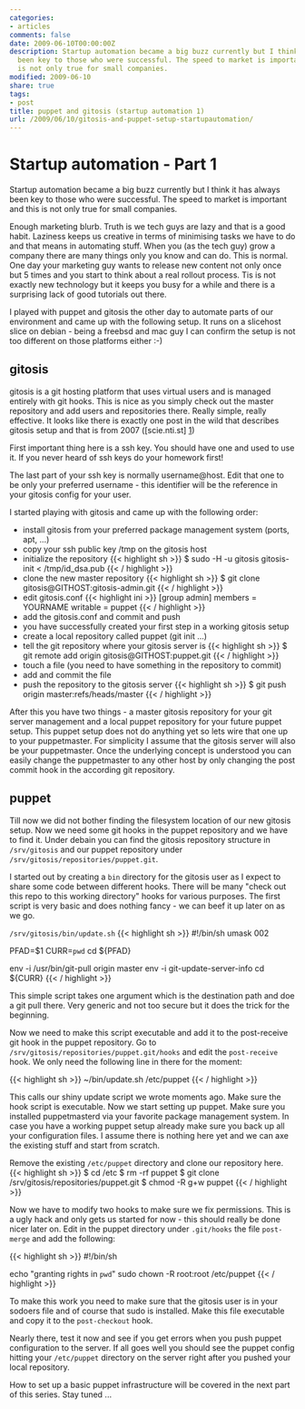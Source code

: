 ```yaml
---
categories:
- articles
comments: false
date: 2009-06-10T00:00:00Z
description: Startup automation became a big buzz currently but I think it has always
  been key to those who were successful. The speed to market is important and this
  is not only true for small companies.
modified: 2009-06-10
share: true
tags:
- post
title: puppet and gitosis (startup automation 1)
url: /2009/06/10/gitosis-and-puppet-setup-startupautomation/
---
```


Startup automation - Part 1
===========================

Startup automation became a big buzz currently but I think it has always
been key to those who were successful. The speed to market is important
and this is not only true for small companies.

Enough marketing blurb. Truth is we tech guys are lazy and that is a
good habit. Laziness keeps us creative in terms of minimising tasks we
have to do and that means in automating stuff. When you (as the tech
guy) grow a company there are many things only you know and can do. This
is normal. One day your marketing guy wants to release new content not
only once but 5 times and you start to think about a real rollout
process. Tis is not exactly new technology but it keeps you busy for a
while and there is a surprising lack of good tutorials out there.

I played with puppet and gitosis the other day to automate parts of our
environment and came up with the following setup. It runs on a slicehost
slice on debian - being a freebsd and mac guy I can confirm the setup is
not too different on those platforms either :-)

gitosis
-------

gitosis is a git hosting platform that uses virtual users and is managed
entirely with git hooks. This is nice as you simply check out the master
repository and add users and repositories there. Really simple, really
effective.
It looks like there is exactly one post in the wild that describes
gitosis setup and that is from 2007 ([scie.nti.st] [1])

First important thing here is a ssh key. You should have one and used to
use it. If you never heard of ssh keys do your homework first!

The last part of your ssh key is normally username@host. Edit that one
to be only your preferred username - this identifier will be the
reference in your gitosis config for your user.

I started playing with gitosis and came up with the following order:
- install gitosis from your preferred package management system (ports,
  apt, ...)
- copy your ssh public key /tmp on the gitosis host
- initialize the repository
  {{< highlight sh >}}
  $ sudo -H -u gitosis gitosis-init < /tmp/id_dsa.pub
  {{< / highlight >}}
- clone the new master repository 
  {{< highlight sh >}}
  $ git clone gitosis@GITHOST:gitosis-admin.git
  {{< / highlight >}}
- edit gitosis.conf
  {{< highlight ini >}}
  [group admin]
  members = YOURNAME
  writable = puppet
  {{< / highlight >}}
- add the gitosis.conf and commit and push
- you have successfully created your first step in a working gitosis
  setup
- create a local repository called puppet (git init ...)
- tell the git repository where your gitosis server is
  {{< highlight sh >}}
  $ git remote add origin gitosis@GITHOST:puppet.git
  {{< / highlight >}}
- touch a file (you need to have something in the repository to commit)
- add and commit the file
- push the repository to the gitosis server
  {{< highlight sh >}}
  $ git push origin master:refs/heads/master
  {{< / highlight >}}

After this you have two things - a master gitosis repository for your
git server management and a local puppet repository for your future
puppet setup. This puppet setup does not do anything yet so lets wire
that one up to your puppetmaster. For simplicity I assume that the
gitosis server will also be your puppetmaster. Once the underlying
concept is understood you can easily change the puppetmaster to any
other host by only changing the post commit hook in the according git
repository.

puppet
------

Till now we did not bother finding the filesystem location of our new
gitosis setup. Now we need some git hooks in the puppet repository and
we have to find it. Under debain you can find the gitosis repository
structure in `/srv/gitosis` and our puppet repository under
`/srv/gitosis/repositories/puppet.git`.

I started out by creating a `bin` directory for the gitosis user as I
expect to share some code between different hooks. There will be many
"check out this repo to this working directory" hooks for various
purposes. The first script is very basic and does nothing fancy - we can
beef it up later on as we go.

`/srv/gitosis/bin/update.sh`
{{< highlight sh >}}
#!/bin/sh
umask 002

PFAD=$1
CURR=`pwd`
cd ${PFAD}

env -i /usr/bin/git-pull origin master
env -i git-update-server-info
cd ${CURR}
{{< / highlight >}}

This simple script takes one argument which is the destination path and
doe a git pull there. Very generic and not too secure but it does the
trick for the beginning.

Now we need to make this script executable and add it to the
post-receive git hook in the puppet repository. Go to
`/srv/gitosis/repositories/puppet.git/hooks` and edit the `post-receive`
hook. We only need the following line in there for the moment:

{{< highlight sh >}}
~/bin/update.sh /etc/puppet
{{< / highlight >}}

This calls our shiny update script we wrote moments ago. Make sure the
hook script is executable. Now we start setting up puppet. Make sure you
installed puppetmasterd via your favorite package management system. In case you
have a working puppet setup already make sure you back up all your
configuration files. I assume there is nothing here yet and we can axe
the existing stuff and start from scratch.

Remove the existing `/etc/puppet` directory and clone our repository
here.
{{< highlight sh >}}
$ cd /etc
$ rm -rf puppet
$ git clone /srv/gitosis/repositories/puppet.git
$ chmod -R g+w puppet
{{< / highlight >}}

Now we have to modify two hooks to make sure we fix permissions. This is
a ugly hack and only gets us started for now - this should really be
done nicer later on. Edit in the puppet directory under `.git/hooks` the
file `post-merge` and add the following:

{{< highlight sh >}}
#!/bin/sh

echo "granting rights in `pwd`"
sudo chown -R root:root /etc/puppet
{{< / highlight >}}

To make this work you need to make sure that the gitosis user is in your
sodoers file and of course that sudo is installed. Make this file
executable and copy it to the `post-checkout` hook.

Nearly there, test it now and see if you get errors when you push puppet
configuration to the server. If all goes well you should see the puppet
config hitting your `/etc/puppet` directory on the server right after
you pushed your local repository.

How to set up a basic puppet infrastructure will be covered in the next
part of this series. Stay tuned ...

[1]: http://scie.nti.st/2007/11/14/hosting-git-repositories-the-easy-and-secure-way "scie.nti.st"

